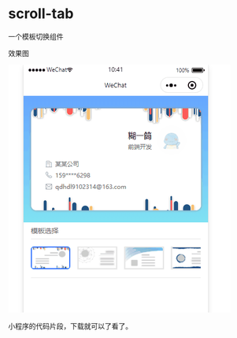 # scroll-tab
一个模板切换组件

效果图

![scroll](https://raw.githubusercontent.com/317qdH/scroll-tab/master/images/scroll.gif)

小程序的代码片段，下载就可以了看了。
